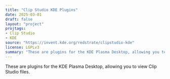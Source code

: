 ```yaml
---
title: "Clip Studio KDE Plugins"
date: 2025-03-01
draft: false
layout: "project"
projtags:
- Clip Studio
- KDE
source: "https://invent.kde.org/redstrate/clipstudio-kde"
license: LGPLv3
summary: "These are plugins for the KDE Plasma Desktop, allowing you to view Clip Studio files."
---
```


These are plugins for the KDE Plasma Desktop, allowing you to view Clip Studio files.
